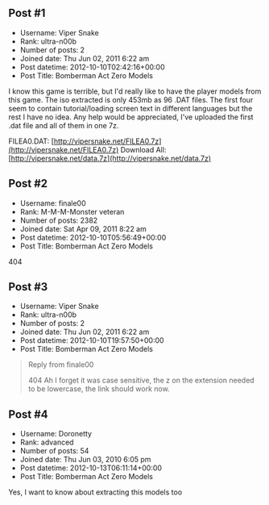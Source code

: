 ## Post #1
- Username: Viper Snake
- Rank: ultra-n00b
- Number of posts: 2
- Joined date: Thu Jun 02, 2011 6:22 am
- Post datetime: 2012-10-10T02:42:16+00:00
- Post Title: Bomberman Act Zero Models

I know this game is terrible, but I'd really like to have the player models from this game. The iso extracted is only 453mb as 96 .DAT files. The first four seem to contain tutorial/loading screen text in different languages but the rest I have no idea. Any help would be appreciated, I've uploaded the first .dat file and all of them in one 7z.

FILEA0.DAT: [http://vipersnake.net/FILEA0.7z](http://vipersnake.net/FILEA0.7z)
Download All: [http://vipersnake.net/data.7z](http://vipersnake.net/data.7z)
## Post #2
- Username: finale00
- Rank: M-M-M-Monster veteran
- Number of posts: 2382
- Joined date: Sat Apr 09, 2011 8:22 am
- Post datetime: 2012-10-10T05:56:49+00:00
- Post Title: Bomberman Act Zero Models

404
## Post #3
- Username: Viper Snake
- Rank: ultra-n00b
- Number of posts: 2
- Joined date: Thu Jun 02, 2011 6:22 am
- Post datetime: 2012-10-10T19:57:50+00:00
- Post Title: Bomberman Act Zero Models

> Reply from finale00
>
> 404
Ah I forget it was case sensitive, the z on the extension needed to be lowercase, the link should work now.
## Post #4
- Username: Doronetty
- Rank: advanced
- Number of posts: 54
- Joined date: Thu Jun 03, 2010 6:05 pm
- Post datetime: 2012-10-13T06:11:14+00:00
- Post Title: Bomberman Act Zero Models

Yes, I want to know about extracting this models too
